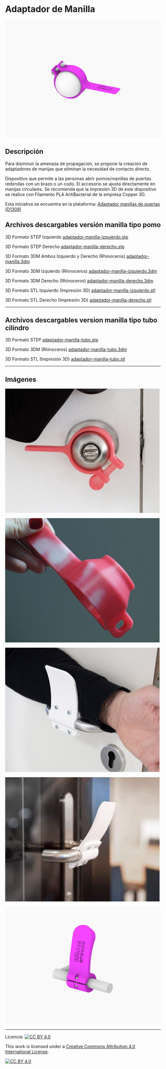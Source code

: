 # Adaptador de Manilla

![Adaptador de Manilla](/adaptador-manilla/images/adaptador-manilla-1.jpg)

## Descripción

Para disminuir la amenaza de propagación, se propone la creación de adaptadores de manijas que eliminan la necesidad de contacto directo. 

Dispositivo que permite a las personas abrir pomos/manillas de puertas redondas con un brazo o un codo. El accesorio se ajusta directamente en manijas circulares. Se recomienda que la impresión 3D de este dispositivo se realice con Filamento PLA AntiBacterial de la empresa Copper 3D. 

Esta iniciativa se encuentra en la plataforma:
[Adaptador manillas de puertas (D1308) ](https://arauco.brightidea.com/D1308)

## Archivos descargables versión manilla tipo pomo

3D Formato STEP Izquierdo 
[adaptador-manilla-izquierdo.stp](https://github.com/josemagr95/covid-innovarauco/raw/master/adaptador-manilla/cad/step/adaptador-manilla-izquierdo.stp)

3D Formato STEP Derecho 
[adaptador-manilla-derecho.stp](https://github.com/josemagr95/covid-innovarauco/raw/master/adaptador-manilla/cad/step/adaptador-manilla-derecho.stp)

3D Formato 3DM Ambos Izquierdo y Derecho (Rhinoceros) 
[adaptador-manilla.3dm](https://github.com/josemagr95/covid-innovarauco/raw/master/adaptador-manilla/cad/3dm/adaptador-manilla.3dm)

3D Formato 3DM Izquierdo (Rhinoceros) 
[adaptador-manilla-izquierdo.3dm](https://github.com/josemagr95/covid-innovarauco/raw/master/adaptador-manilla/cad/3dm/adaptador-manilla-izquierdo.3dm)

3D Formato 3DM Derecho (Rhinoceros) 
[adaptador-manilla-derecho.3dm](https://github.com/josemagr95/covid-innovarauco/raw/master/adaptador-manilla/cad/3dm/adaptador-manilla-derecho.3dm)

3D Formato STL Izquierdo (Impresión 3D) 
[adaptador-manilla-izquierdo.stl](https://github.com/josemagr95/covid-innovarauco/raw/master/adaptador-manilla/cad/stl/adaptador-manilla-izquierdo.stl)

3D Formato STL Derecho (Impresión 3D) 
[adaptador-manilla-derecho.stl](https://github.com/josemagr95/covid-innovarauco/raw/master/adaptador-manilla/cad/stl/adaptador-manilla-derecho.stl)

***
## Archivos descargables version manilla tipo tubo cilindro

3D Formato STEP
[adaptador-manilla-tubo.stp](https://github.com/josemagr95/covid-innovarauco/raw/master/adaptador-manilla/cad/step/adaptador-manilla-tubo.stp)

3D Formato 3DM (Rhinoceros) 
[adaptador-manilla-tubo.3dm](https://github.com/josemagr95/covid-innovarauco/raw/master/adaptador-manilla/cad/3dm/adaptador-tubo.3dm)

3D Formato STL (Impresión 3D) 
[adaptador-manilla-tubo.stl](https://github.com/josemagr95/covid-innovarauco/raw/master/adaptador-manilla/cad/stl/adaptador-manilla-tubo.stl)


<!-- Ficha técnica (Archivo PDF) 
[adaptador-manilla.pdf](https://github.com/josemagr95/covid-innovarauco/raw/master/adaptador-manilla/docs/adaptador-manilla.pdf)   -->

***

## Imágenes

![Adaptador de Manilla](/adaptador-manilla/images/adaptador-manilla-2.jpg)

![Adaptador de Manilla](/adaptador-manilla/images/adaptador-manilla-3.jpg)

![Adaptador de Manilla](/adaptador-manilla/images/adaptador-manilla-4.jpg)

![Adaptador de Manilla](/adaptador-manilla/images/adaptador-manilla-5.jpg)

![Adaptador de Manilla](/adaptador-manilla/images/adaptador-manilla-6.jpg)

***

Licencia: [![CC BY 4.0][cc-by-shield]][cc-by]

This work is licensed under a [Creative Commons Attribution 4.0 International
License][cc-by].

[![CC BY 4.0][cc-by-image]][cc-by]

[cc-by]: http://creativecommons.org/licenses/by/4.0/
[cc-by-image]: https://i.creativecommons.org/l/by/4.0/88x31.png
[cc-by-shield]: https://img.shields.io/badge/License-CC%20BY%204.0-lightgrey.svg